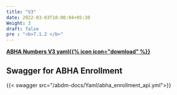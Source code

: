 ```yaml
---
title: "V3"
date: 2022-03-03T18:00:04+05:30
Weight: 3
draft: false
pre : "<b>7.1.2 </b>"
---
```


**[ABHA Numbers V3 yaml{{% icon icon="download" %}}](../abha_enrollment_api.yml "download")**

## Swagger for ABHA Enrollment

{{< swagger src="/abdm-docs/Yaml/abha_enrollment_api.yml">}}
